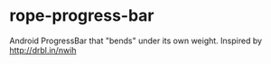 # rope-progress-bar
Android ProgressBar that "bends" under its own weight. Inspired by http://drbl.in/nwih
